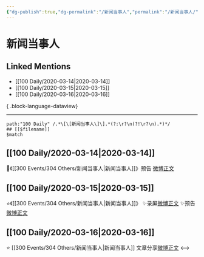 ```yaml
---
{"dg-publish":true,"dg-permalink":"/新闻当事人","permalink":"/新闻当事人/","created":"2023-04-03T13:28:34.000+08:00","updated":"2023-08-24T19:38:32.635+08:00"}
---
```


# 新闻当事人

## Linked Mentions
- [[100 Daily/2020-03-14\|2020-03-14]]
- [[100 Daily/2020-03-15\|2020-03-15]]
- [[100 Daily/2020-03-16\|2020-03-16]]

{ .block-language-dataview}

---

```expander
path:"100 Daily" /.*\[\[新闻当事人\]\].*(?:\r?\n(?!\r?\n).*)*/
## [[$filename]]
$match
```
## [[100 Daily/2020-03-14\|2020-03-14]]
💫《[[300 Events/304 Others/新闻当事人\|新闻当事人]]》预告 [微博正文](https://m.weibo.cn/6466290670/4482321397309338)
## [[100 Daily/2020-03-15\|2020-03-15]]
⭐️《[[300 Events/304 Others/新闻当事人\|新闻当事人]]》
✨录屏[微博正文](https://m.weibo.cn/6466290670/4482809751998547)
✨预告[微博正文](https://m.weibo.cn/6466290670/4482745638253363)
## [[100 Daily/2020-03-16\|2020-03-16]]
⭐ [[300 Events/304 Others/新闻当事人\|新闻当事人]] 文章分享[微博正文](https://m.weibo.cn/6466290670/4482908330655154)
<-->